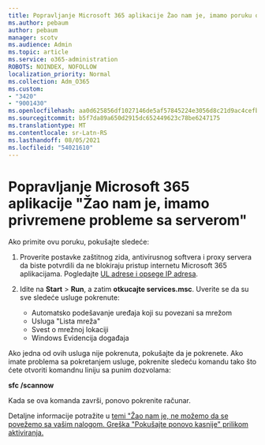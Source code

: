 ```yaml
---
title: Popravljanje Microsoft 365 aplikacije Žao nam je, imamo poruku o privremenim problemima sa serverom
ms.author: pebaum
author: pebaum
manager: scotv
ms.audience: Admin
ms.topic: article
ms.service: o365-administration
ROBOTS: NOINDEX, NOFOLLOW
localization_priority: Normal
ms.collection: Adm_O365
ms.custom:
- "3420"
- "9001430"
ms.openlocfilehash: aa0d625856df1027146de5af57845224e3056d8c21d9ac4cefbd4a9c329f487c
ms.sourcegitcommit: b5f7da89a650d2915dc652449623c78be6247175
ms.translationtype: MT
ms.contentlocale: sr-Latn-RS
ms.lasthandoff: 08/05/2021
ms.locfileid: "54021610"
---
```

# <a name="fixing-the-microsoft-365-apps-sorry-we-are-having-temporary-server-issues-message"></a>Popravljanje Microsoft 365 aplikacije "Žao nam je, imamo privremene probleme sa serverom"

Ako primite ovu poruku, pokušajte sledeće:

1. Proverite postavke zaštitnog zida, antivirusnog softvera i proxy servera da biste potvrdili da ne blokiraju pristup internetu Microsoft 365 aplikacijama. Pogledajte [UL adrese i opsege IP adresa](https://docs.microsoft.com/office365/enterprise/urls-and-ip-address-ranges).

2. Idite na **Start**  >  **Run**, a zatim **otkucajte services.msc**. Uverite se da su sve sledeće usluge pokrenute:
    - Automatsko podešavanje uređaja koji su povezani sa mrežom
    - Usluga "Lista mreža"
    - Svest o mrežnoj lokaciji
    - Windows Evidencija događaja

Ako jedna od ovih usluga nije pokrenuta, pokušajte da je pokrenete. Ako imate problema sa pokretanjem usluge, pokrenite sledeću komandu tako što ćete otvoriti komandnu liniju sa punim dozvolama:

**sfc /scannow**

Kada se ova komanda završi, ponovo pokrenite računar.

Detaljne informacije potražite u [temi "Žao nam je, ne možemo da se povežemo sa vašim nalogom. Greška "Pokušajte ponovo kasnije" prilikom aktiviranja.](https://docs.microsoft.com/office/troubleshoot/activation-installation/issue-when-activate-office-from-office-365)